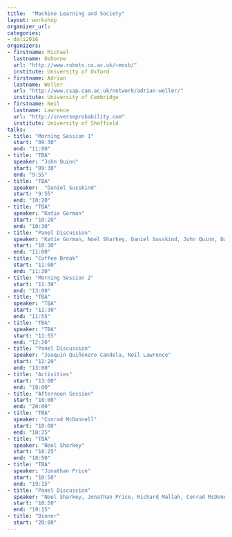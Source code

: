 ```yaml
---
title:  "Machine Learning and Society"
layout: workshop
organizer_url: 
categories:
- dali2016
organizers:
- firstname: Michael 
  lastname: Osborne
  url: "http://www.robots.ox.ac.uk/~mosb/"
  institute: University of Oxford
- firstname: Adrian
  lastname: Weller
  url: "http://www.csap.cam.ac.uk/network/adrian-weller/"
  institute: University of Cambridge
- firstname: Neil
  lastname: Lawrence
  url: "http://inverseprobability.com"
  institute: University of Sheffield
talks:
- title: "Morning Session 1"
  start: "09:30"
  end: "11:00"
- title: "TBA"
  speaker: "John Quinn"
  start: "09:30"
  end: "9:55"
- title: "TBA"
  speaker:  "Daniel Susskind"
  start: "9:55"
  end: "10:20"
- title: "TBA"
  speaker: "Katie Gorman"
  start: "10:20"
  end: "10:30"
- title: "Panel Discussion"
  speaker: "Katie Gorman, Noel Sharkey, Daniel Susskind, John Quinn, Danielle Belgrave"
  start: "10:30"
  end: "11:00"
- title: "Coffee Break"
  start: "11:00"
  end: "11:30"
- title: "Morning Session 2"
  start: "11:30" 
  end: "13:00"
- title: "TBA"
  speaker: "TBA"
  start: "11:30" 
  end: "11:55"
- title: "TBA"
  speaker: "TBA"
  start: "11:55" 
  end: "12:20"
- title: "Panel Discussion"
  speaker: "Joaquin Quiñonero Candela, Neil Lawrence"
  start: "12:20" 
  end: "13:00"
- title: "Activities"
  start: "13:00"
  end: "18:00"
- title: "Afternoon Session"
  start: "18:00"
  end: "20:00"
- title: "TBA"
  speaker: "Conrad McDonnell"
  start: "18:00"
  end: "18:25"
- title: "TBA"
  speaker: "Noel Sharkey"
  start: "18:25"
  end: "18:50"
- title: "TBA"
  speaker: "Jonathan Price"
  start: "18:50"
  end: "19:15"
- title: "Panel Discussion"
  speaker: "Noel Sharkey, Jonathan Price, Richard Mallah, Conrad McDonnell, Adrian Weller"
  start: "18:50"
  end: "19:15"
- title: "Dinner"
  start: "20:00"
---
```


